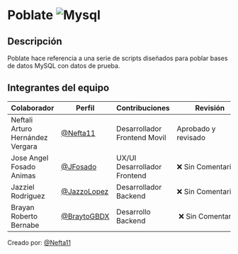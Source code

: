 # Poblate  ![Mysql](https://img.shields.io/badge/MySQL-00000F?style=for-the-badge&logo=mysql&logoColor=white)

## Descripción
Poblate hace referencia a una serie de scripts diseñados para poblar bases de datos MySQL con datos de prueba.

## Integrantes del equipo
| Colaborador                  | Perfil                            | Contribuciones                    | Revisión |
|------------------------------|----------------------------------|-----------------------------------|----------|
| Neftali Arturo Hernández Vergara  | [@Nefta11](https://github.com/Nefta11) | Desarrollador Frontend Movil | Aprobado y revisado |
| Jose Angel Fosado Animas       | [@JFosado](https://github.com/JFosado) | UX/UI Desarrollador Frontend | ❌ Sin Comentarios |
| Jazziel Rodriguez   | [@JazzoLopez](https://github.com/JazzoLopez) | Desarrollador Backend | ❌ Sin Comentarios |
| Brayan Roberto Bernabe | [@BraytoGBDX](https://github.com/BraytoGBDX) | Desarrollo Backend| ❌ Sin Comentarios |

Creado por:  [@Nefta11](https://github.com/Nefta11)